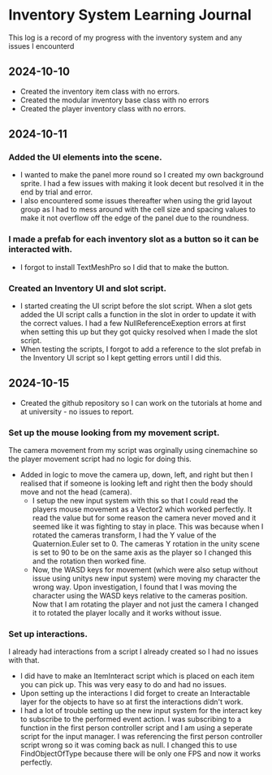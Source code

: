 # Inventory System Learning Journal
This log is a record of my progress with the inventory system and any issues I encounterd


## 2024-10-10
- Created the inventory item class with no errors.
- Created the modular inventory base class with no errors
- Created the player inventory class with no errors.

## 2024-10-11
### Added the UI elements into the scene.
- I wanted to make the panel more round so I created my own background sprite. I had a few issues with making it look decent but resolved it in the end by trial and error.
- I also encountered some issues thereafter when using the grid layout group as I had to mess around with the cell size and spacing values to make it not overflow off the edge of the panel due to the roundness.
  
### I made a prefab for each inventory slot as a button so it can be interacted with.
  - I forgot to install TextMeshPro so I did that to make the button.
  
### Created an Inventory UI and slot script.
  - I started creating the UI script before the slot script. When a slot gets added the UI script calls a function in the slot in order to update it with the correct values. I had a few NullReferenceExeption errors at first when setting this up but they got quicky resolved when I made the slot script.
  - When testing the scripts, I forgot to add a reference to the slot prefab in the Inventory UI script so I kept getting errors until I did this.


## 2024-10-15
- Created the github repository so I can work on the tutorials at home and at university - no issues to report.
  
### Set up the mouse looking from my movement script.
The camera movement from my script was orginally using cinemachine so the player movement script had no logic for doing this.
- Added in logic to move the camera up, down, left, and right but then I realised that if someone is looking left and right then the body should move and not the head (camera).
    - I setup the new input system with this so that I could read the players mouse movement as a Vector2 which worked perfectly. It read the value but for some reason the camera never moved and it seemed like it was fighting to stay in place. This was because when I rotated the cameras transform, I had the Y value of the Quaternion.Euler set to 0. The cameras Y rotation in the unity scene is set to 90 to be on the same axis as the player so I changed this and the rotation then worked fine.
    - Now, the WASD keys for movement (which were also setup without issue using unitys new input system) were moving my character the wrong way. Upon investigation, I found that I was moving the character using the WASD keys relative to the cameras position. Now that I am rotating the player and not just the camera I changed it to rotated the player locally and it works without issue.

### Set up interactions.
I already had interactions from a script I already created so I had no issues with that.
- I did have to make an ItemInteract script which is placed on each item you can pick up. This was very easy to do and had no issues. 
- Upon setting up the interactions I did forget to create an Interactable layer for the objects to have so at first the interactions didn't work.
- I had a lot of trouble setting up the new input system for the interact key to subscribe to the performed event action. I was subscribing to a function in the first person controller script and I am using a seperate script for the input manager. I was referencing the first person controller script wrong so it was coming back as null. I changed this to use FindObjectOfType because there will be only one FPS and now it works perfectly.
